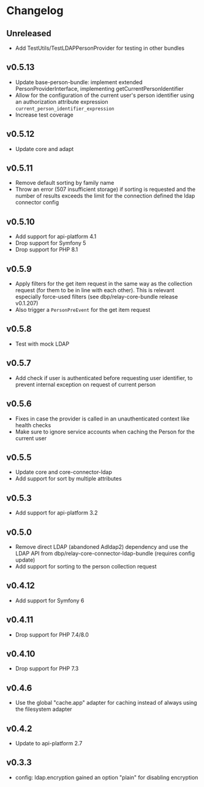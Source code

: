 # Changelog

## Unreleased

- Add TestUtils/TestLDAPPersonProvider for testing in other bundles

## v0.5.13

- Update base-person-bundle: implement extended PersonProviderInterface, implementing getCurrentPersonIdentifier
- Allow for the configuration of the current user's person identifier using an authorization attribute expression 
`current_person_identifier_expression`
- Increase test coverage

## v0.5.12

- Update core and adapt

## v0.5.11

- Remove default sorting by family name
- Throw an error (507 insufficient storage) if sorting is requested and the number of results exceeds the limit
for the connection defined the ldap connector config

## v0.5.10

- Add support for api-platform 4.1
- Drop support for Symfony 5
- Drop support for PHP 8.1

## v0.5.9

- Apply filters for the get item request in the same way as the collection request (for them to be in line
with each other). This is relevant especially force-used filters (see dbp/relay-core-bundle release v0.1.207)
- Also trigger a `PersonPreEvent` for the get item request

## v0.5.8

- Test with mock LDAP

## v0.5.7

- Add check if user is authenticated before requesting user identifier, to prevent internal exception on
request of current person

## v0.5.6

- Fixes in case the provider is called in an unauthenticated context like health checks
- Make sure to ignore service accounts when caching the Person for the current user

## v0.5.5

- Update core and core-connector-ldap
- Add support for sort by multiple attributes

## v0.5.3

- Add support for api-platform 3.2

## v0.5.0

- Remove direct LDAP (abandoned Adldap2) dependency and use the LDAP API from dbp/relay-core-connector-ldap-bundle (requires config update)
- Add support for sorting to the person collection request

## v0.4.12

- Add support for Symfony 6

## v0.4.11

- Drop support for PHP 7.4/8.0

## v0.4.10

- Drop support for PHP 7.3

## v0.4.6

- Use the global "cache.app" adapter for caching instead of always using the filesystem adapter

## v0.4.2

- Update to api-platform 2.7

## v0.3.3

- config: ldap.encryption gained an option "plain" for disabling encryption

